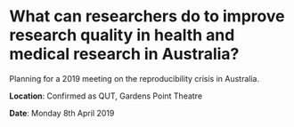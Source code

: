 # What can researchers do to improve research quality in health and medical research in Australia?
Planning for a 2019 meeting on the reproducibility crisis in Australia.

**Location**:
Confirmed as QUT, Gardens Point Theatre

**Date**:
Monday 8th April 2019
